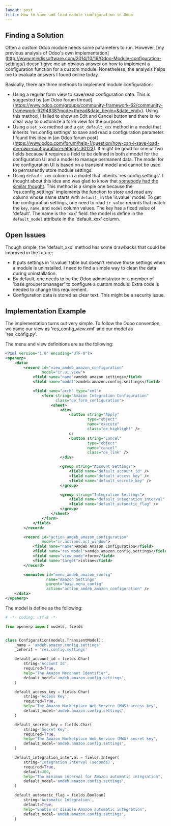 ```yaml
---
layout: post
title: How to save and load module configuration in Odoo
---
```


## Finding a Solution
Often a custom Odoo module needs some parameters to run. 
However, [my previous analysis of Odoo's own implementation]
(http://www.mindissoftware.com/2014/10/16/Odoo-Module-configuration-settings/)
doesn't give me an obvious answer on how to implement a configuration
function for a custom module.  Nonetheless, the analysis helps me 
to evaluate answers I found online today. 

Basically, there are three methods to implement module configuration: 

* Using a regular form view to save/read configuration data. This 
is suggested by [an Odoo forum thread]
(https://www.odoo.com/groups/community-framework-62/community-framework-9294838?mode=thread&date_begin=&date_end=).
Using this method, I failed to show an Edit and Cancel button and 
there is no clear way to customize a form view for the purpose.
* Using a `set_xxx` method and a `get_default_xxx` method 
in a model that inherits 'res.config.settings' to save and read a 
configuration parameter. I found this idea in [an Odoo forum post]
(https://www.odoo.com/forum/help-1/question/how-can-i-save-load-my-own-configuration-settings-30123).
It might be good for one or two fields because it requires a field to 
be defined in both a model for the configuration UI and a model to manage 
permanent data. The model for the configuration UI is based on a 
transient model and cannot be used to permanently store module settings. 
* Using `default_xxx` column in a model that inherits 'res.config.settings'.
I thought about this idea and was glad to know that [somebody had the
similar thought](https://www.odoo.com/forum/help-1/question/how-to-read-a-configuration-setting-55889).
This method is a simple one because the 'res.config.settings' implements
the function to store and read any column whose name starts with `default_` 
in the 'ir.value' model. To get the configuration settings, one 
need to read `ir_value` records that match the `key`, `name`, and `model`
column values. The key has a fixed value of 'default'. 
The name is the 'xxx' field.  the model is define in the `default_model` 
attribute in the 'default_xxx' column. 

## Open Issues
Though simple, the 'default_xxx' method has some drawbacks
that could be improved in the future:

* It puts settings in 'ir.value' table but doesn't remove those settings when
a module is uninstalled. I need to find a simple way to clean the data during 
uninstallation. 
* By default, one needs to be the Odoo administrator or a member of 
'base.grouperpmanager' to configure a custom module. Extra code
is needed to change this requirement. 
* Configuration data is stored as clear text. This might be a security issue.   

## Implementation Example

The implementation turns out very simple. To follow the Odoo 
convention, we name our view as 'res_config_view.xml' and
our model as 'res_config.py'. 

The menu and view definitions are as the following: 

```xml
<?xml version="1.0" encoding="UTF-8"?>
<openerp>
    <data>
        <record id="view_amdeb_amazon_configuration"
                model="ir.ui.view">
            <field name="name">amdeb amazon settings</field>
            <field name="model">amdeb.amazon.config.settings</field>

            <field name="arch" type="xml">
                <form string="Amazon Integration Configuration"
                      class="oe_form_configuration">
                    <sheet>
                        <div>
                            <button string="Apply"
                                    type="object"
                                    name="execute"
                                    class="oe_highlight" />
                            or
                            <button string="Cancel"
                                    type="object"
                                    name="cancel"
                                    class="oe_link" />
                        </div>

                        <group string="Account Settings">
                            <field name="default_account_id" />
                            <field name="default_access_key" />
                            <field name="default_secrete_key" />
                        </group>

                        <group string="Integration Settings">
                            <field name="default_integration_interval" />
                            <field name="default_automatic_flag" />
                        </group>
                    </sheet>
                </form>
            </field>
        </record>

        <record id="action_amdeb_amazon_configuration"
                model="ir.actions.act_window">
            <field name="name">Amdeb Amazon Configuration</field>
            <field name="res_model">amdeb.amazon.config.settings</field>
            <field name="view_mode">form</field>
            <field name="target">inline</field>
        </record>

        <menuitem id="menu_amdeb_amazon_config"
                  name="Amazon Settings"
                  parent="base.menu_config"
                  action="action_amdeb_amazon_configuration" />
    </data>
</openerp>
```

The model is define as the following: 

```python
# -*- coding: utf-8 -*-

from openerp import models, fields


class Configuration(models.TransientModel):
    _name = 'amdeb.amazon.config.settings'
    _inherit = 'res.config.settings'

    default_account_id = fields.Char(
        string='Account Id',
        required=True,
        help="The Amazon Merchant Identifier",
        default_model='amdeb.amazon.config.settings',
    )

    default_access_key = fields.Char(
        string='Access Key',
        required=True,
        help="The Amazon Marketplace Web Service (MWS) access key",
        default_model='amdeb.amazon.config.settings',
    )

    default_secrete_key = fields.Char(
        string='Secret Key',
        required=True,
        help="The Amazon Marketplace Web Service (MWS) secret key",
        default_model='amdeb.amazon.config.settings',
    )

    default_integration_interval = fields.Integer(
        string='Integration Interval (seconds)',
        required=True,
        default=300,
        help="The minimum interval for Amazon automatic integration",
        default_model='amdeb.amazon.config.settings',
    )

    default_automatic_flag = fields.Boolean(
        string='Automatic Integration',
        default=True,
        help="Enable or disable Amazon automatic integration",
        default_model='amdeb.amazon.config.settings',
    )
```

